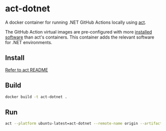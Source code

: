 # act-dotnet

A docker container for running .NET GitHub Actions locally using [act](https://github.com/nektos/act#readme).

The GitHub Action virtual images are pre-configured with more [installed software](https://github.com/actions/runner-images/blob/main/images/linux/Ubuntu2004-Readme.md) than act's containers. This container adds the relevant software for .NET environments. 

## Install

[Refer to act README](https://github.com/nektos/act#installation)

## Build

```bash
docker build -t act-dotnet .
```

## Run

```bash
act --platform ubuntu-latest=act-dotnet --remote-name origin --artifact-server-path artifacts
```
